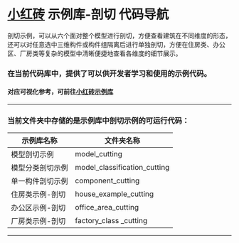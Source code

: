 # [小红砖](www.bos.xyz) 示例库-剖切 代码导航


剖切示例，可以从六个面对整个模型进行剖切，方便查看建筑在不同维度的形态，还可以对任意选中三维构件或构件组隔离后进行单独剖切，方便在住房类、办公区、厂房类等复杂的模型中清晰便捷地查看各维度的细节展示。

### 在当前代码库中，提供了可以供开发者学习和使用的示例代码。

#### 对应可视化参考，可前往[小红砖示例库](https://www.bos.xyz/examples/)

---

### 当前文件夹中存储的是示例库中剖切示例的可运行代码：

示例库名称 | 文件夹名称 
------------ | ------------- 
模型剖切示例 | model_cutting
模型分类剖切示例 | model_classification_cutting
单一构件剖切示例 | component_cutting
住房类示例-剖切 | house_example_cutting
办公区示例-剖切 | office_area_cutting
厂房类示例-剖切 | factory_class _cutting

---
